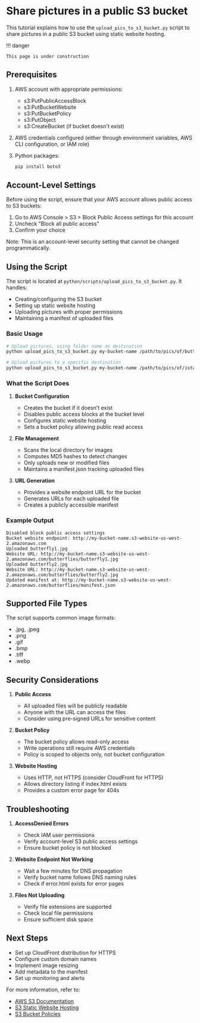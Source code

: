 # Share pictures in a public S3 bucket

This tutorial explains how to use the `upload_pics_to_s3_bucket.py` script to share pictures in a public S3 bucket using static website hosting.

!!! danger

    This page is under construction

## Prerequisites

1. AWS account with appropriate permissions:
   - s3:PutPublicAccessBlock
   - s3:PutBucketWebsite
   - s3:PutBucketPolicy
   - s3:PutObject
   - s3:CreateBucket (if bucket doesn't exist)

2. AWS credentials configured (either through environment variables, AWS CLI configuration, or IAM role)

3. Python packages:
   ```bash
   pip install boto3
   ```

## Account-Level Settings

Before using the script, ensure that your AWS account allows public access to S3 buckets:

1. Go to AWS Console > S3 > Block Public Access settings for this account
2. Uncheck "Block all public access"
3. Confirm your choice

Note: This is an account-level security setting that cannot be changed programmatically.

## Using the Script

The script is located at `python/scripts/upload_pics_to_s3_bucket.py`. It handles:
- Creating/configuring the S3 bucket
- Setting up static website hosting
- Uploading pictures with proper permissions
- Maintaining a manifest of uploaded files

### Basic Usage

```bash
# Upload pictures, using folder name as destination
python upload_pics_to_s3_bucket.py my-bucket-name /path/to/pics/of/butterflies

# Upload pictures to a specific destination
python upload_pics_to_s3_bucket.py my-bucket-name /path/to/pics/of/istanbul -d constantinople
```

### What the Script Does

1. **Bucket Configuration**
   - Creates the bucket if it doesn't exist
   - Disables public access blocks at the bucket level
   - Configures static website hosting
   - Sets a bucket policy allowing public read access

2. **File Management**
   - Scans the local directory for images
   - Computes MD5 hashes to detect changes
   - Only uploads new or modified files
   - Maintains a manifest.json tracking uploaded files

3. **URL Generation**
   - Provides a website endpoint URL for the bucket
   - Generates URLs for each uploaded file
   - Creates a publicly accessible manifest

### Example Output

```
Disabled block public access settings
Bucket website endpoint: http://my-bucket-name.s3-website-us-west-2.amazonaws.com
Uploaded butterfly1.jpg
Website URL: http://my-bucket-name.s3-website-us-west-2.amazonaws.com/butterflies/butterfly1.jpg
Uploaded butterfly2.jpg
Website URL: http://my-bucket-name.s3-website-us-west-2.amazonaws.com/butterflies/butterfly2.jpg
Updated manifest at: http://my-bucket-name.s3-website-us-west-2.amazonaws.com/butterflies/manifest.json
```

## Supported File Types

The script supports common image formats:
- .jpg, .jpeg
- .png
- .gif
- .bmp
- .tiff
- .webp

## Security Considerations

1. **Public Access**
   - All uploaded files will be publicly readable
   - Anyone with the URL can access the files
   - Consider using pre-signed URLs for sensitive content

2. **Bucket Policy**
   - The bucket policy allows read-only access
   - Write operations still require AWS credentials
   - Policy is scoped to objects only, not bucket configuration

3. **Website Hosting**
   - Uses HTTP, not HTTPS (consider CloudFront for HTTPS)
   - Allows directory listing if index.html exists
   - Provides a custom error page for 404s

## Troubleshooting

1. **AccessDenied Errors**
   - Check IAM user permissions
   - Verify account-level S3 public access settings
   - Ensure bucket policy is not blocked

2. **Website Endpoint Not Working**
   - Wait a few minutes for DNS propagation
   - Verify bucket name follows DNS naming rules
   - Check if error.html exists for error pages

3. **Files Not Uploading**
   - Verify file extensions are supported
   - Check local file permissions
   - Ensure sufficient disk space

## Next Steps

- Set up CloudFront distribution for HTTPS
- Configure custom domain names
- Implement image resizing
- Add metadata to the manifest
- Set up monitoring and alerts

For more information, refer to:
- [AWS S3 Documentation](https://docs.aws.amazon.com/AmazonS3/latest/userguide/WebsiteHosting.html)
- [S3 Static Website Hosting](https://docs.aws.amazon.com/AmazonS3/latest/userguide/WebsiteHosting.html)
- [S3 Bucket Policies](https://docs.aws.amazon.com/AmazonS3/latest/userguide/bucket-policies.html)
